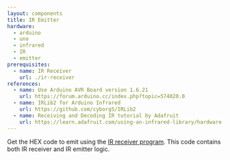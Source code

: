 ```yaml
---
layout: components
title: IR Emitter
hardware:
  - arduino
  - uno
  - infrared
  - IR
  - emitter
prerequisites:
  - name: IR Receiver
    url: ./ir-receiver
references:
  - name: Use Arduino AVR Board version 1.6.21
    url: https://forum.arduino.cc/index.php?topic=574020.0
  - name: IRLib2 for Arduino Infrared
    url: https://github.com/cyborg5/IRLib2
  - name: Receiving and Decoding IR tutorial by Adafruit
    url: https://learn.adafruit.com/using-an-infrared-library/hardware-needed
---
```


Get the HEX code to emit using the [IR receiver program](./ir-receiver). This code contains both IR receiver and IR emitter logic.
